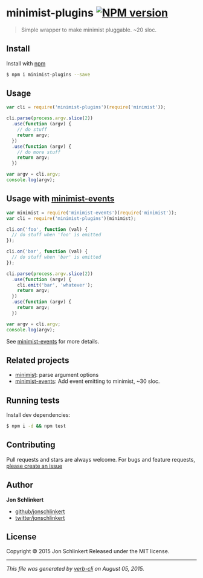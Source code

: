 # minimist-plugins [![NPM version](https://badge.fury.io/js/minimist-plugins.svg)](http://badge.fury.io/js/minimist-plugins)

> Simple wrapper to make minimist pluggable. ~20 sloc.

## Install

Install with [npm](https://www.npmjs.com/)

```sh
$ npm i minimist-plugins --save
```

## Usage

```js
var cli = require('minimist-plugins')(require('minimist'));

cli.parse(process.argv.slice(2))
  .use(function (argv) {
    // do stuff
    return argv;
  })
  .use(function (argv) {
    // do more stuff
    return argv;
  })

var argv = cli.argv;
console.log(argv);
```

## Usage with [minimist-events](https://github.com/jonschlinkert/minimist-events)

```js
var minimist = require('minimist-events')(require('minimist'));
var cli = require('minimist-plugins')(minimist);

cli.on('foo', function (val) {
  // do stuff when 'foo' is emitted
});

cli.on('bar', function (val) {
  // do stuff when 'bar' is emitted
});

cli.parse(process.argv.slice(2))
  .use(function (argv) {
    cli.emit('bar', 'whatever');
    return argv;
  })
  .use(function (argv) {
    return argv;
  })

var argv = cli.argv;
console.log(argv);
```

See [minimist-events](https://github.com/jonschlinkert/minimist-events) for more details.

## Related projects

* [minimist](https://github.com/substack/minimist): parse argument options
* [minimist-events](https://github.com/jonschlinkert/minimist-events): Add event emitting to minimist, ~30 sloc.

## Running tests

Install dev dependencies:

```sh
$ npm i -d && npm test
```

## Contributing

Pull requests and stars are always welcome. For bugs and feature requests, [please create an issue](https://github.com/jonschlinkert/minimist-plugins/issues/new)

## Author

**Jon Schlinkert**

+ [github/jonschlinkert](https://github.com/jonschlinkert)
+ [twitter/jonschlinkert](http://twitter.com/jonschlinkert)

## License

Copyright © 2015 Jon Schlinkert
Released under the MIT license.

***

_This file was generated by [verb-cli](https://github.com/assemble/verb-cli) on August 05, 2015._